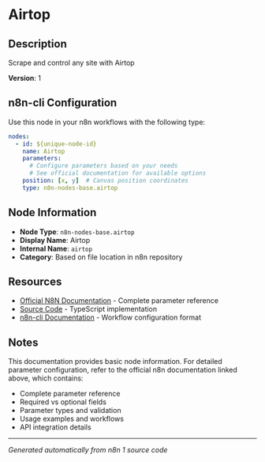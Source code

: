 # Airtop

## Description

Scrape and control any site with Airtop

**Version**: 1

## n8n-cli Configuration

Use this node in your n8n workflows with the following type:

```yaml
nodes:
  - id: ${unique-node-id}
    name: Airtop
    parameters:
      # Configure parameters based on your needs
      # See official documentation for available options
    position: [x, y]  # Canvas position coordinates
    type: n8n-nodes-base.airtop
```

## Node Information

- **Node Type**: `n8n-nodes-base.airtop`
- **Display Name**: Airtop
- **Internal Name**: `airtop`
- **Category**: Based on file location in n8n repository

## Resources

- [Official N8N Documentation](https://docs.n8n.io/integrations/builtin/app-nodes/n8n-nodes-base.airtop/) - Complete parameter reference
- [Source Code](https://github.com/n8n-io/n8n/blob/master/packages/nodes-base/nodes/Airtop/Airtop.node.ts) - TypeScript implementation
- [n8n-cli Documentation](https://github.com/edenreich/n8n-cli) - Workflow configuration format

## Notes

This documentation provides basic node information. For detailed parameter configuration, 
refer to the official n8n documentation linked above, which contains:

- Complete parameter reference
- Required vs optional fields
- Parameter types and validation
- Usage examples and workflows
- API integration details

---
*Generated automatically from n8n 1 source code*
